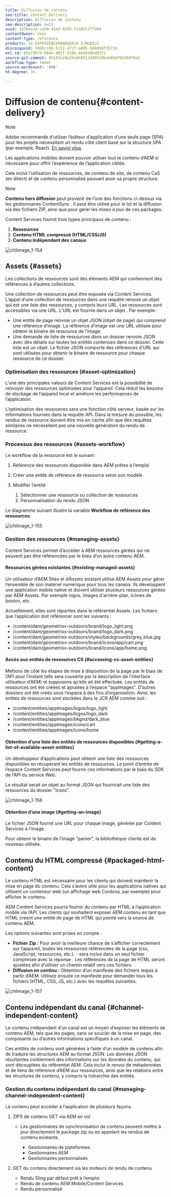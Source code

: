```yaml
---
title: Diffusion de contenu
seo-title: Content Delivery
description: Diffusion de contenu
seo-description: null
uuid: 1e7bea34-ca50-41ed-8295-fa182c27fa69
contentOwner: User
content-type: reference
products: SG_EXPERIENCEMANAGER/6.5/MOBILE
discoiquuid: 3d65cc6b-5721-472f-a805-588d50f3571b
exl-id: 85e73679-684e-402f-8186-8b56d8bd9372
source-git-commit: 9d142ce9e25e048512440310beb05d762468f6a2
workflow-type: tm+mt
source-wordcount: '968'
ht-degree: 3%

---
```


# Diffusion de contenu{#content-delivery}

>[!NOTE]
>
>Adobe recommande d’utiliser l’éditeur d’application d’une seule page (SPA) pour les projets nécessitant un rendu côté client basé sur la structure SPA (par exemple, React). [En savoir plus](/help/sites-developing/spa-overview.md).

Les applications mobiles doivent pouvoir utiliser tout le contenu d’AEM si nécessaire pour offrir l’expérience de l’application ciblée.

Cela inclut l’utilisation de ressources, de contenu de site, de contenu CaS (en direct) et de contenu personnalisé pouvant avoir sa propre structure.

>[!NOTE]
>
>**Contenu hors diffusion** peut provenir de l’une des fonctions ci-dessus via les gestionnaires ContentSync . Il peut être utilisé pour le lot et la diffusion via des fichiers ZIP, ainsi que pour gérer les mises à jour de ces packages.

Content Services fournit trois types principaux de contenu :

1. **Ressources**
1. **Contenu HTML compressé (HTML/CSS/JS)**
1. **Contenu indépendant des canaux**

![chlimage_1-154](assets/chlimage_1-154.png)

## Assets {#assets}

Les collections de ressources sont des éléments AEM qui contiennent des références à d’autres collections.

Une collection de ressources peut être exposée via Content Services. L’appel d’une collection de ressources dans une requête renvoie un objet qui est une liste des ressources, y compris leurs URL. Les ressources sont accessibles via une URL. L’URL est fournie dans un objet . Par exemple :

* Une entité de page renvoie un objet JSON (objet de page) qui comprend une référence d’image. La référence d’image est une URL utilisée pour obtenir le binaire de ressource de l’image.
* Une demande de liste de ressources dans un dossier renvoie JSON avec des détails sur toutes les entités contenues dans ce dossier. Cette liste est un objet. Le fichier JSON comporte des références d’URL qui sont utilisées pour obtenir le binaire de ressource pour chaque ressource de ce dossier.

### Optimisation des ressources {#asset-optimization}

L’une des principales valeurs de Content Services est la possibilité de renvoyer des ressources optimisées pour l’appareil. Cela réduit les besoins de stockage de l’appareil local et améliore les performances de l’application.

L’optimisation des ressources sera une fonction côté serveur, basée sur les informations fournies dans la requête API. Dans la mesure du possible, les rendus de ressource doivent être mis en cache afin que des requêtes similaires ne nécessitent pas une nouvelle génération du rendu de ressource.

### Processus des ressources {#assets-workflow}

Le workflow de la ressource est le suivant :

1. Référence des ressources disponible dans AEM prêtes à l’emploi
1. Créer une entité de référence de ressource selon son modèle
1. Modifier l’entité

   1. Sélectionner une ressource ou collection de ressources
   1. Personnalisation du rendu JSON

Le diagramme suivant illustre la variable **Workflow de référence des ressources**:

![chlimage_1-155](assets/chlimage_1-155.png)

### Gestion des ressources {#managing-assets}

Content Services permet d’accéder à AEM ressources gérées qui ne peuvent pas être référencées par le biais d’un autre contenu AEM.

#### Ressources gérées existantes {#existing-managed-assets}

Un utilisateur d’AEM Sites et d’Assets existant utilise AEM Assets pour gérer l’ensemble de son matériel numérique pour tous les canaux. Ils développent une application mobile native et doivent utiliser plusieurs ressources gérées par AEM Assets. Par exemple logos, images d&#39;arrière-plan, icônes de bouton, etc.

Actuellement, elles sont réparties dans le référentiel Assets. Les fichiers que l’application doit référencer sont les suivants :

* /content/dam/geometrixx-outdoors/brand/logo_light.png
* /content/dam/geometrixx-outdoors/brand/logo_dark.png
* /content/dam/geometrixx-outdoors/styles/backgrounds/grey_blue.jpg
* /content/dam/geometrixx-outdoors/brand/icons/app/cart.png
* /content/dam/geometrixx-outdoors/brand/icons/app/home.png

#### Accès aux entités de ressources CS {#accessing-cs-asset-entities}

Mettons de côté les étapes de mise à disposition de la page par le biais de l’API pour l’instant (elle sera couverte par la description de l’interface utilisateur d’AEM) et supposons qu’elle ait été effectuée. Les entités de ressources ont été créées et ajoutées à l’espace &quot;appImages&quot;. D’autres dossiers ont été créés sous l’espace à des fins d’organisation. Ainsi, les entités de ressources sont stockées dans le JCR AEM comme suit :

* /content/entities/appImages/logos/logo_light
* /content/entities/appImages/logos/logo_dark
* /content/entities/appImages/bkgnd/dark_blue
* /content/entities/appImages/icons/cart
* /content/entities/appImages/icons/home

#### Obtention d’une liste des entités de ressources disponibles {#getting-a-list-of-available-asset-entities}

Un développeur d’applications peut obtenir une liste des ressources disponibles en récupérant les entités de ressources. Le point d’entrée de l’espace Content Services peut fournir ces informations par le biais du SDK de l’API du service Web.

Le résultat serait un objet au format JSON qui fournirait une liste des ressources du dossier &quot;icons&quot;.

![chlimage_1-156](assets/chlimage_1-156.png)

#### Obtention d’une image {#getting-an-image}

Le fichier JSON fournit une URL pour chaque image, générée par Content Services à l’image.

Pour obtenir le binaire de l’image &quot;panier&quot;, la bibliothèque cliente est de nouveau utilisée.

## Contenu du HTML compressé {#packaged-html-content}

Le contenu HTML est nécessaire pour les clients qui doivent maintenir la mise en page du contenu. Cela s’avère utile pour les applications natives qui utilisent un conteneur web (un affichage web Cordova, par exemple) pour afficher le contenu.

AEM Content Services pourra fournir du contenu par HTML à l’application mobile via l’API. Les clients qui souhaitent exposer AEM contenu en tant que HTML créent une entité de page de HTML qui pointe vers la source de contenu AEM.

Les options suivantes sont prises en compte :

* **Fichier Zip :** Pour avoir la meilleure chance de s’afficher correctement sur l’appareil, toutes les ressources référencées de la page (css, JavaScript, ressources, etc.). - sera inclus dans un seul fichier compressé avec la réponse . Les références de la page de HTML seront ajustées afin d’utiliser un chemin relatif vers ces fichiers.
* **Diffusion en continu :** Obtention d’un manifeste des fichiers requis à partir d’AEM. Utilisez ensuite ce manifeste pour demander tous les fichiers (HTML, CSS, JS, etc.) avec les requêtes suivantes.

![chlimage_1-157](assets/chlimage_1-157.png)

## Contenu indépendant du canal {#channel-independent-content}

Le contenu indépendant d’un canal est un moyen d’exposer les éléments de contenu AEM, tels que les pages, sans se soucier de la mise en page, des composants ou d’autres informations spécifiques à un canal.

Ces entités de contenu sont générées à l’aide d’un modèle de contenu afin de traduire les structures AEM au format JSON. Les données JSON résultantes contiennent des informations sur les données du contenu, qui sont découplées du référentiel AEM. Cela inclut le renvoi de métadonnées et de liens de référence d’AEM aux ressources, ainsi que les relations entre les structures de contenu, y compris la hiérarchie des entités.

### Gestion du contenu indépendant du canal {#managing-channel-independent-content}

Le contenu peut accéder à l’application de plusieurs façons.

1. ZIPS de contenu GET via AEM en vol

   * Les gestionnaires de synchronisation de contenu peuvent mettre à jour directement le package zip ou en appelant les rendus de contenu existants.

      * Gestionnaires de plateformes
      * Gestionnaires AEM
      * Gestionnaires personnalisés

1. GET du contenu directement via les moteurs de rendu de contenu

   * Rendu Sling par défaut prêt à l’emploi
   * Rendu de contenu AEM Mobile/Content Services
   * Rendu personnalisé

